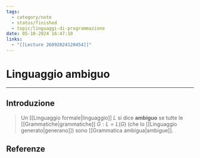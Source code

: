 ```yaml
---
tags:
  - category/note
  - status/finished
  - topic/linguaggi-di-programmazione
date: 05-10-2024 16:47:10
links:
  - "[[Lecture 26092024120454]]"
---
```

# Linguaggio ambiguo
---
## Introduzione
> Un [[Linguaggio formale|linguaggio]] $L$ si dice **ambiguo** se tutte le [[Grammatiche|grammatiche]] $G : L=L(G)$ (che lo [[Linguaggio generato|generano]]) sono [[Grammatica ambigua|ambigue]].

## Referenze